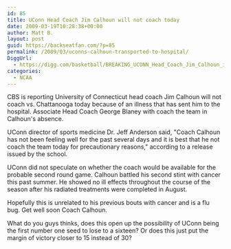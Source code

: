 ```yaml
---
id: 85
title: UConn Head Coach Jim Calhoun will not coach today
date: 2009-03-19T10:28:38+00:00
author: Matt B.
layout: post
guid: https://backseatfan.com/?p=85
permalink: /2009/03/uconns-calhoun-transported-to-hospital/
DiggUrl:
  - https://digg.com/basketball/BREAKING_UCONN_Head_Coach_Jim_Calhoun_in_hospital
categories:
  - NCAA
---
```


<div class="entry">
  <p>
    CBS is reporting University of Connecticut head coach Jim Calhoun will not coach vs. Chattanooga today because of an illness that has sent him to the hospital. Associate Head Coach George Blaney with coach the team in Calhoun's absence.
  </p>

  <p>
    UConn director of sports medicine Dr. Jeff Anderson said, "Coach Calhoun has not been feeling well for the past several days and it is best that he not coach the team today for precautionary reasons," according to a release issued by the school.
  </p>

  <p>
    UConn did not speculate on whether the coach would be available for the probable second round game. Calhoun battled his second stint with cancer this past summer. He showed no ill effects throughout the course of the season after his radiated treatments were completed in August.
  </p>

  <p>
    Hopefully this is unrelated to his previous bouts with cancer and is a flu bug. Get well soon Coach Calhoun.
  </p>

  <p>
    What do you guys thinks, does this open up the possibility of UConn being the first number one seed to lose to a sixteen? Or does this just put the margin of victory closer to 15 instead of 30?
  </p>
</div>
